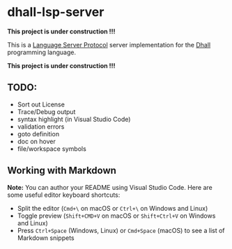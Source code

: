 # dhall-lsp-server

**This project is under construction !!!**

This is a [Language Server Protocol](https://microsoft.github.io/language-server-protocol/) server implementation for the [Dhall](https://dhall-lang.org) programming language.

**This project is under construction !!!**

## TODO:

* Sort out License
* Trace/Debug output
* syntax highlight (in Visual Studio Code)
* validation errors
* goto definition
* doc on hover
* file/workspace symbols

## Working with Markdown

**Note:** You can author your README using Visual Studio Code.  Here are some useful editor keyboard shortcuts:

* Split the editor (`Cmd+\` on macOS or `Ctrl+\` on Windows and Linux)
* Toggle preview (`Shift+CMD+V` on macOS or `Shift+Ctrl+V` on Windows and Linux)
* Press `Ctrl+Space` (Windows, Linux) or `Cmd+Space` (macOS) to see a list of Markdown snippets